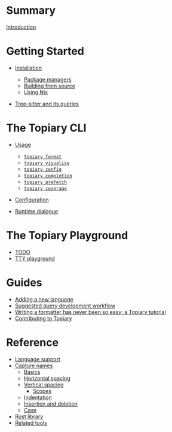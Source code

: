 # Summary

[Introduction](index.md)

# Getting Started

- [Installation](getting-started/installation/index.md)
  - [Package managers](getting-started/installation/package-managers.md)
  - [Building from source](getting-started/installation/building-from-source.md)
  - [Using Nix](getting-started/installation/using-nix.md)

- [Tree-sitter and its queries](getting-started/on-tree-sitter.md)

# The Topiary CLI

- [Usage](cli/usage/index.md)
  - [`topiary format`](cli/usage/format.md)
  - [`topiary visualise`](cli/usage/visualise.md)
  - [`topiary config`](cli/usage/config.md)
  - [`topiary completion`](cli/usage/completion.md)
  - [`topiary prefetch`](cli/usage/prefetch.md)
  - [`topiary coverage`](cli/usage/coverage.md)

- [Configuration](cli/configuration.md)
- [Runtime dialogue](cli/dialogue.md)

# The Topiary Playground

<!----------------------------------------------------------------------
TODO: Documentation for the web-based playground; see issue #875
----------------------------------------------------------------------->

- [TODO]()
- [TTY playground](playground/tty.md)

# Guides

- [Adding a new language](guides/adding-a-new-language.md)
- [Suggested query development workflow](guides/suggested-workflow.md)
- [Writing a formatter has never been so easy: a Topiary tutorial](guides/yann-tutorial.md)
- [Contributing to Topiary](guides/contributing.md)

# Reference

- [Language support](reference/language-support.md)
- [Capture names](reference/capture-names/index.md)
  - [Basics](reference/capture-names/basics.md)
  - [Horizontal spacing](reference/capture-names/horizonal-spacing.md)
  - [Vertical spacing](reference/capture-names/vertical-spacing.md)
    - [Scopes](reference/capture-names/scopes.md)
  - [Indentation](reference/capture-names/indentation.md)
  - [Insertion and deletion](reference/capture-names/insertion-and-deletion.md)
  - [Case](reference/capture-names/case.md)
- [Rust library](reference/library.md)
- [Related tools](reference/related.md)
